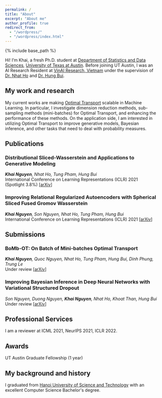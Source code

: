 ```yaml
---
permalink: /
title: "About"
excerpt: "About me"
author_profile: true
redirect_from: 
  - "/wordpress/"
  - "/wordpress/index.html"
---
```


{% include base_path %}

   
Hi! I’m Khai, a fresh Ph.D. student at [Department of Statistics and Data Sciences](https://stat.utexas.edu/), [University of Texas at Austin](https://www.utexas.edu/). Before joining UT Austin, I was an AI Research Resident at [VinAI Research, Vietnam](http://www.vinai.io) under the supervision of  [Dr. Nhat Ho](https://nhatptnk8912.github.io/) and [Dr. Hung Bui](https://sites.google.com/site/buihhung/).
## My work and research
My current works are making [Optimal Transport](https://en.wikipedia.org/wiki/Transportation_theory_(mathematics)) scalable in Machine Learning. In particular, I investigate dimension reduction methods, sub-sampling methods (mini-batches) for Optimal Transport, and enhancing the performance of these methods. On the application side, I am interested in utilizing Optimal Transport to improve generative models, Bayesian inference, and other tasks that need to deal with probability measures.
## Publications
### Distributional Sliced-Wasserstein and Applications to Generative Modeling
***Khai Nguyen**, Nhat Ho, Tung Pham, Hung Bui*  
International Conference on Learning Representations (ICLR) 2021 (Spotlight 3.8%) [[arXiv](https://arxiv.org/abs/2002.07367)]
### Improving Relational Regularized Autoencoders with Spherical Sliced Fused Gromov Wasserstein
***Khai Nguyen**, Son Nguyen, Nhat Ho, Tung Pham, Hung Bui*  
International Conference on Learning Representations (ICLR) 2021 [[arXiv](https://arxiv.org/abs/2010.01787)]
## Submissions
### BoMb-OT: On Batch of Mini-batches Optimal Transport 
***Khai Nguyen**, Quoc Nguyen, Nhat Ho, Tung Pham, Hung Bui, Dinh Phung, Trung Le*  
Under review [[arXiv](https://arxiv.org/abs/2102.05912)]
### Improving Bayesian Inference in Deep Neural Networks with Variational Structured Dropout
*Son Nguyen, Duong Nguyen, **Khai Nguyen**, Nhat Ho, Khoat Than, Hung Bui*  
Under review [[arXiv](https://arxiv.org/abs/2102.07927)]
## Professional Services
I am a reviewer at ICML 2021, NeurIPS 2021, ICLR 2022.
## Awards
UT Austin Graduate Fellowship (1 year)
## My background and history
I graduated from  [Hanoi University of Science and Technology](https://soict.hust.edu.vn/) with an excellent Computer Science Bachelor's degree.
